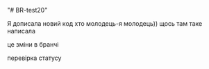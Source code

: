 "# BR-test20" 

Я дописала новий код
хто молодець-я молодець))
щось там таке написала


це зміни в бранчі



перевірка статусу